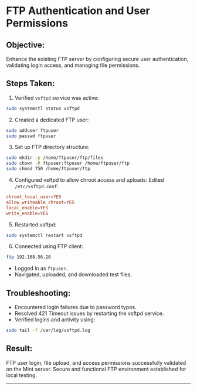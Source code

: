 # FTP Authentication and User Permissions

## Objective:

Enhance the existing FTP server by configuring secure user authentication, validating login access, and managing file permissions.

## Steps Taken:

1. Verified `vsftpd` service was active:

```bash
sudo systemctl status vsftpd
```

2. Created a dedicated FTP user:

```bash
sudo adduser ftpuser
sudo passwd ftpuser
```

3. Set up FTP directory structure:

```bash
sudo mkdir -p /home/ftpuser/ftp/files
sudo chown -R ftpuser:ftpuser /home/ftpuser/ftp
sudo chmod 750 /home/ftpuser/ftp
```

4. Configured vsftpd to allow chroot access and uploads:
   Edited `/etc/vsftpd.conf`:

```conf
chroot_local_user=YES
allow_writeable_chroot=YES
local_enable=YES
write_enable=YES
```

5. Restarted vsftpd:

```bash
sudo systemctl restart vsftpd
```

6. Connected using FTP client:

```bash
ftp 192.168.56.20
```

* Logged in as `ftpuser`.
* Navigated, uploaded, and downloaded test files.

## Troubleshooting:

* Encountered login failures due to password typos.
* Resolved 421 Timeout issues by restarting the vsftpd service.
* Verified logins and activity using:

```bash
sudo tail -f /var/log/vsftpd.log
```

## Result:

FTP user login, file upload, and access permissions successfully validated on the Mint server. Secure and functional FTP environment established for local testing.

---
